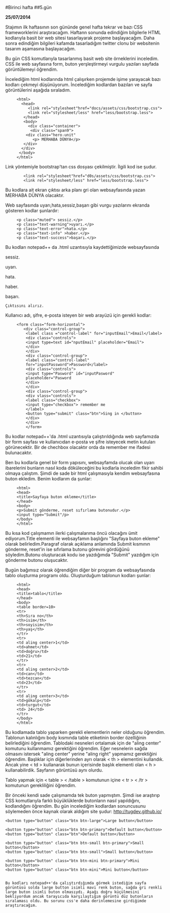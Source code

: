 #Birinci hafta
##5.gün

**25/07/2014**

Stajımın ilk haftasının son gününde genel hafta tekrar ve bazı CSS frameworklerini araştıracağım. Haftann sonunda edindiğim bilgilerle HTML kodlarıyla basit bir web sitesi tasarlayarak projeme başlayacağım. Daha sonra edindiğim bilgileri kafamda tasarladığım twitter clonu bir websitenin tasarım aşamasına başlayacağım.


Bu gün CSS komutlarıyla tasarlanmış basit web site örneklerini inceledim. CSS ile web sayfasına form, buton yerşleştirmeyi vurgulu yazıları sayfada görüntülemeyi öğrendim.


İncelediğim html kodlarında html çalışırken projemde işime yarayacak bazı kodları çekmeyi düşünüyorum. İncelediğim kodlardan bazıları ve sayfa görüntülerini aşağıda sıraladım.

         <html>
           <head>
              <link rel="stylesheet"href="docs/assets/css/bootstrap.css">
              <link rel="stylesheet/less" href="less/bootstrap.less">
            </head>
            <body>
              <div class="container">
               <div class="span9">
             <div class="hero-unit"
                <p> MERHABA DÜNYA</p>
            </div>
           </div>
          </body>
         </html>


Link yöntemiyle bootstrap'tan css dosyası çekilmiştir. İlgili kod ise şudur.

            <link rel="stylesheet"href="d0s/assets/css/bootstrap.css">
            <link rel="stylesheet/less" href="less/bootstrap.less">

 Bu kodlara ait ekran çıktısı arka planı gri olan websayfasında yazan MERHABA DÜNYA olacaktır.


 Web sayfasında uyarı,hata,sessiz,başarı gibi vurgu yazılarını ekranda gösteren kodlar şunlardır:

         <p class="muted"> sessiz.</p>
         <p class="text-warning">uyarı.</p>
         <p class="text-error">hata.</p>
         <p class="text-info" >haber.</p>
         <p class="text-success">başarı.</p>

Bu kodları notepad++ da .html uzantısıyla kaydettiğimizde  websayfasında


<p class="muted"> sessiz.</p>
<p class="text-warning">uyarı.</p>
<p class="text-error">hata.</p>
<p class="text-info" >haber.</p>
<p class="text-success">başarı.</p>

    Çıktısını alırız.


Kullanıcı adı, şifre, e-posta isteyen bir web arayüzü için gerekli kodlar:


         <form class="form-horizontal">
            <div class="control-group">
             <label class ="control-label" for="inputEmail">Email</label>
             <div class="controls">
             <input type=text id="nputEmail" placeholder="Email">
             </div>
             </div>
             <div class="control-group">
             <label class="control-label"
             for="inputPassword">Password</label>
             <div class="controls">
             <input type="Pasword" id="inputPasword"
             placeholder="Pasword
             </div>
             </div>
             <div class="control-group">
             <div vlass="controls">
             <label class="checkbox">
             <input type="checkbox"> remember me
             </label>
             <button type="submit" class="btn">Sing in </button>
             </div>
             </div>
             </form>


 >
 Bu kodlar notepad++'da .html uzantısıyla çalıştırıldığında web sayfamızda bir form sayfası ve kullanıcıdan e-posta ve şifre isteyecek metin kutuları görünecektir. Bir de chechbox olacaktır orda da remember me ifadesi bulunacaktır.


 Ben bu kodlarla genel bir form yapısını, websayfamda olucak olan uyarı ibarelerini  bunların nasıl koda döküleceğini bu kodlarla inceledim fikir sahibi olmaya çalıştım. Şimdi de sade bir html çalışmasıyla kendim websayfasına buton ekledim. Benim kodlarım da şunlar:

         <html>
         <head>
         <title>Sayfaya buton ekleme</title>
         </head>
         <body>
         <p>Submit gönderme, reset sıfırlama butonudur.</p>
         <input type="Submit"/p>
         </body>
         </html>

Bu kısa kod çalışmamın ilerki çalışmalarıma öncü olacağını ümit ediyorum.Title elementi ile websayfamın başlığını "Sayfaya buton ekleme" olarak belirledim.Paragraf olarak açıklama anlamında Submit kısmının gönderme, reset'in ise sıfırlama butonu görevini gördüğünü söyledim.Butonu oluşturacak kodu ise yazdığımda "Submit" yazdığım için gönderme butonu oluşucaktır.





 Bugün bağımsız olarak öğrendiğim diğer bir program da websayfasında tablo oluşturma programı oldu. Oluşturduğum tablonun kodları şunlar:

         <html>
         <head>
         <title>tablo</title>
         </head>
         <body>
         <table border=10>
         <tr>
         <th>Sıra no</th>
         <th>isim</th>
         <th>soyisim</th>
         <th>yaş</th>
         </tr>
         <tr>
         <td aling center>1</td>
         <td>ahmet</td>
         <td>doğru>/td>
         <td>21>/td>
         </tr>
         <tr>
         <td aling center>2</td>
         <td>can</td>
         <td>tezcan</td>
         <td>23</td>
         </tr>
         <tr>
         <td aling center>3</td>
         <td>gökalp</td>
         <td>turgut</td>
         <td> 24</td>
         </tr>
         </body>
         </html>

Bu kodlamada tablo yaparken gerekli elementlerin neler olduğunu öğrendim. Tablonun kalınlığını body kısmında  table etiketinin border özelliğinin belirlediğini öğrendim. Tablodaki nesneleri ortalamak için de "aling center" komutunu kullanmamız gerektiğini öğrendim. Eğer nesnelerin sağda olmasını istersek "aling center" yerine "aling right" yapmamız gerektiğini öğrendim. Başlıklar için diğerlerinden ayrı olarak < th > elementini kullandık. Ancak yine < td > kullanarak bunun içerisinde başlık elementi olan < h > kullanabilirdik. Sayfanın görüntüsü aynı olurdu.

Tablo yapmak için < table > < /table > komutunun içine < tr > < /tr > komutunun gerekliliğini öğrendim.

Bir önceki kendi sade çalışmamda tek buton yapmıştım. Şimdi ise araştırıp CSS komutlarıyla farklı büyüklüklerde butonların nasıl yapıldığını, kodlandığını öğrendim. Bu gün incelediğim kodlardan sonuncusunu söylemeden önce kaynak olarak aldığım site şudur: http://tugdev.github.io/



    <button type="button" class="btn btn-large">Large button</button>

    <button type="button" class="btn btn-primary">Default button</button>
    <button type="button" class="btn">Default button</button>

    <button type="button" class="btn btn-small btn-primary">Small button</button>
    <button type="button" class="btn btn-small">Small button</button>

    <button type="button" class="btn btn-mini btn-primary">Mini button</button>
    <button type="button" class="btn btn-mini">Mini button</button>


    Bu kodları notepad++'da çalıştırdığımda görmek istediğim sayfa görüntüsü solda large button isimli mavi renk buton, sağda gri renkli large buton isimli buton olmasıydı. Aşağı doğru küçülmesini bekliyordum ancak tarayıcıda karşılaştığım görüntü düz butonların sıralaması oldu. Bu sorunu css'e daha derinlemesine girdiğimde araştıracağım.

